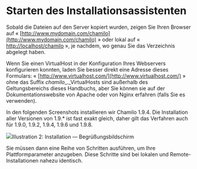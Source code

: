 
# Starten des Installationsassistenten

Sobald die Dateien auf den Server kopiert wurden, zeigen Sie Ihren Browser auf « [http://www.mydomain.com/chamilo](http://www.mydomain.com/chamilo) » oder lokal auf « [http://localhost/chamilo](http://localhost/chamilo) », je nachdem, wo genau Sie das Verzeichnis abgelegt haben.

Wenn Sie einen VirtualHost in der Konfiguration Ihres Webservers konfigurieren konnten, laden Sie besser direkt eine Adresse dieses Formulars: « [http://www.virtualhost.com/](http://www.virtualhost.com/) » ohne das Suffix _chamilo_\_.\_VirtualHosts sind außerhalb des Geltungsbereichs dieses Handbuchs, aber Sie können sie auf der Dokumentationswebsite von Apache oder von Nginx erfahren \(falls Sie es verwenden\).

In den folgenden Screenshots installieren wir Chamilo 1.9.4. Die Installation aller Versionen von 1.9.\* ist fast exakt gleich, daher gilt das Verfahren auch für 1.9.0, 1.9.2, 1.9.4, 1.9.6 und 1.9.8.

![](../../../../.gitbook/assets/images1%20%285%29.png)Illustration 2: Installation — Begrüßungsbildschirm

Sie müssen dann eine Reihe von Schritten ausführen, um Ihre Plattformparameter anzugeben. Diese Schritte sind bei lokalen und Remote-Installationen nahezu identisch.